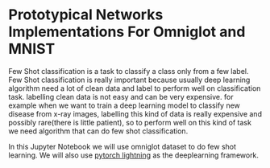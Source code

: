 <h1>Prototypical Networks Implementations For Omniglot and MNIST</h1>

Few Shot classification is a task to classify a class only from a few label. Few Shot classification is really important because  usually deep learning algorithm need a lot of clean data and label to perform well on classification task.
labelling clean data is not easy and can be very expensive. for example when we want to train a deep learning model to classify new disease from x-ray images, labelling this kind of data is really expensive and possibly rare(there is little patient), so to perform well on this kind of task we need algorithm that can do few shot classification.

 In this Jupyter Notebook we will use omniglot dataset to do few shot learning. We will also use <a href = 'https://www.pytorchlightning.ai/'>pytorch lightning</a> as the deeplearning framework.
